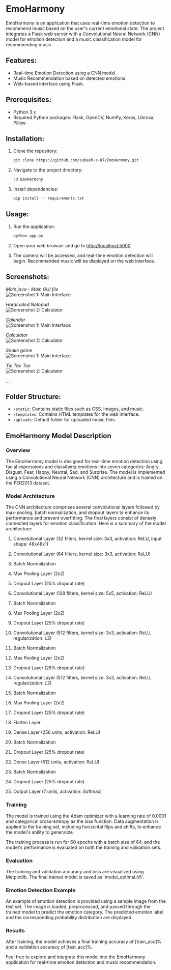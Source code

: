 # EmoHarmony
EmoHarmony is an application that uses real-time emotion detection to recommend music based on the user's current emotional state. The project integrates a Flask web server with a Convolutional Neural Network (CNN) model for emotion detection and a music classification model for recommending music.

## Features:

- Real-time Emotion Detection using a CNN model.
- Music Recommendation based on detected emotions.
- Web-based interface using Flask.

## Prerequisites:

- Python 3.x
- Required Python packages: Flask, OpenCV, NumPy, Keras, Librosa, Pillow

## Installation:

1. Clone the repository:

    ```bash
    git clone https://github.com/subash-s-07/EmoHarmony.git
    ```

2. Navigate to the project directory:

    ```bash
    cd EmoHarmony
    ```

3. Install dependencies:

    ```bash
    pip install -r requirements.txt
    ```

## Usage:

1. Run the application:

    ```bash
    python app.py
    ```

2. Open your web browser and go to [http://localhost:5000](http://localhost:5000).

3. The camera will be accessed, and real-time emotion detection will begin. Recommended music will be displayed on the web interface.

## Screenshots:

*Main.java - Main GUI file*<br>
![Screenshot 1: Main Interface](/Screenshots/1.png)

*Hardcoded Notepad*<br>
![Screenshot 2: Calculator](/Screenshots/2.png)

*Calendar*<br>
![Screenshot 1: Main Interface](/Screenshots/3.png)

*Calculator*<br>
![Screenshot 2: Calculator](/Screenshots/4.png)

*Snake game*<br>
![Screenshot 1: Main Interface](/Screenshots/5.png)

*Tic Tac Toe*<br>
![Screenshot 2: Calculator](/Screenshots/6.png)

...

## Folder Structure:

- `/static`: Contains static files such as CSS, images, and music.
- `/templates`: Contains HTML templates for the web interface.
- `/uploads`: Default folder for uploaded music files.
## EmoHarmony Model Description

### Overview

The EmoHarmony model is designed for real-time emotion detection using facial expressions and classifying emotions into seven categories: Angry, Disgust, Fear, Happy, Neutral, Sad, and Surprise. The model is implemented using a Convolutional Neural Network (CNN) architecture and is trained on the FER2013 dataset.

### Model Architecture

The CNN architecture comprises several convolutional layers followed by max-pooling, batch normalization, and dropout layers to enhance its performance and prevent overfitting. The final layers consist of densely connected layers for emotion classification. Here is a summary of the model architecture:

1. Convolutional Layer (32 filters, kernel size: 3x3, activation: ReLU, input shape: 48x48x1)
2. Convolutional Layer (64 filters, kernel size: 3x3, activation: ReLU)
3. Batch Normalization
4. Max Pooling Layer (2x2)
5. Dropout Layer (25% dropout rate)

6. Convolutional Layer (128 filters, kernel size: 5x5, activation: ReLU)
7. Batch Normalization
8. Max Pooling Layer (2x2)
9. Dropout Layer (25% dropout rate)

10. Convolutional Layer (512 filters, kernel size: 3x3, activation: ReLU, regularization: L2)
11. Batch Normalization
12. Max Pooling Layer (2x2)
13. Dropout Layer (25% dropout rate)

14. Convolutional Layer (512 filters, kernel size: 3x3, activation: ReLU, regularization: L2)
15. Batch Normalization
16. Max Pooling Layer (2x2)
17. Dropout Layer (25% dropout rate)

18. Flatten Layer
19. Dense Layer (256 units, activation: ReLU)
20. Batch Normalization
21. Dropout Layer (25% dropout rate)

22. Dense Layer (512 units, activation: ReLU)
23. Batch Normalization
24. Dropout Layer (25% dropout rate)

25. Output Layer (7 units, activation: Softmax)

### Training

The model is trained using the Adam optimizer with a learning rate of 0.0001 and categorical cross-entropy as the loss function. Data augmentation is applied to the training set, including horizontal flips and shifts, to enhance the model's ability to generalize.

The training process is run for 60 epochs with a batch size of 64, and the model's performance is evaluated on both the training and validation sets.

### Evaluation

The training and validation accuracy and loss are visualized using Matplotlib. The final trained model is saved as 'model_optimal.h5'.

### Emotion Detection Example

An example of emotion detection is provided using a sample image from the test set. The image is loaded, preprocessed, and passed through the trained model to predict the emotion category. The predicted emotion label and the corresponding probability distribution are displayed.

### Results

After training, the model achieves a final training accuracy of [train_acc]% and a validation accuracy of [test_acc]%.

Feel free to explore and integrate this model into the EmoHarmony application for real-time emotion detection and music recommendation.


